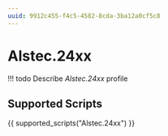 ```yaml
---
uuid: 9912c455-f4c5-4582-8cda-3ba12a0cf5c8
---
```



# Alstec.24xx


<!-- prettier-ignore -->
!!! todo
    Describe *Alstec.24xx* profile

## Supported Scripts

{{ supported_scripts("Alstec.24xx") }}
